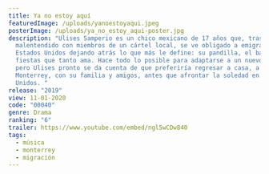```yaml
---
title: Ya no estoy aquí
featuredImage: /uploads/yanoestoyaqui.jpeg
posterImage: /uploads/ya_no_estoy_aqui-poster.jpg
description: "Ulises Samperio es un chico mexicano de 17 años que, tras un
  malentendido con miembros de un cártel local, se ve obligado a emigrar a
  Estados Unidos dejando atrás lo que más le define: su pandilla, el baile y las
  fiestas que tanto ama. Hace todo lo posible para adaptarse a un nuevo país,
  pero Ulises pronto se da cuenta de que preferiría regresar a casa, a
  Monterrey, con su familia y amigos, antes que afrontar la soledad en Estados
  Unidos. "
release: "2019"
view: 11-01-2020
code: "00040"
genre: Drama
ranking: "6"
trailer: https://www.youtube.com/embed/ngl5wCDw840
tags:
  - música
  - monterrey
  - migración
---
```


